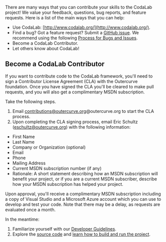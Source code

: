 There are many ways that you can contribute your skills to the CodaLab project! We value your feedback, questions, bug reports, and feature requests. Here is a list of the main ways that you can help:

- Use CodaLab: [http://www.codalab.org/](http://www.codalab.org/).
- Find a bug? Got a feature request? Submit a [GitHub issue](https://github.com/codalab/codalab/issues?state=open). We recommend using the following [Process for Bugs and Issues](https://github.com/codalab/codalab/wiki/Dev_Issue-tracking).
- Become a CodaLab Contributor.
- Let others know about CodaLab!

## Become a CodaLab Contributor
If you want to contribute code to the CodaLab framework, you'll need to sign a Contributor License Agreement (CLA) with the Outercurve foundation. Once you have signed the CLA you'll be cleared to make pull requests, and you will also get a complimentary MSDN subscription.

Take the following steps.

1. Email contributions@outercurve.org@outercurve.org to start the CLA process.
1. Upon completing the CLA signing process, email Eric Schultz (eschultz@outercurve.org) with the following information:

- First Name
- Last Name
- Company or Organization (optional)
- Email
- Phone
- Mailing Address
- Current MSDN subscription number (if any)
- Rationale: A short statement describing how an MSDN subscription will benefit your project, or if you are a current MSDN subscriber, describe how your MSDN subscription has helped your project.

Upon approval, you'll receive a complimentary MSDN subscription including a copy of Visual Studio and a Microsoft Azure account which you can use to develop and test your code. Note that there may be a delay, as requests are evaluated once a month.

In the meantime:

1. Familiarize yourself with our [Developer Guidelines](https://github.com/codalab/codalab/wiki/Dev_Developer-Guidelines).
1. Explore the [source code](https://github.com/codalab/codalab/) and [learn how to build and run the project](https://github.com/codalab/codalab/wiki/Dev_Configure-Codalab-For-Development).